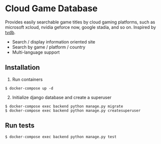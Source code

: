 # Cloud Game Database

Provides easily searchable game titles by cloud gaming platforms, such as microsoft xcloud, nvidia geforce now, google stadia, and so on. Inspired by [tvdb](http://thetvdb.com).

- Search / display information oriented site
- Search by game / platform / country
- Multi-language support

## Installation

1. Run containers
```
$ docker-compose up -d
```

2. Initialize django database and create a superuser
```
$ docker-compose exec backend python manage.py migrate
$ docker-compose exec backend python manage.py createsuperuser
```

## Run tests
```
$ docker-compose exec backend python manage.py test
```